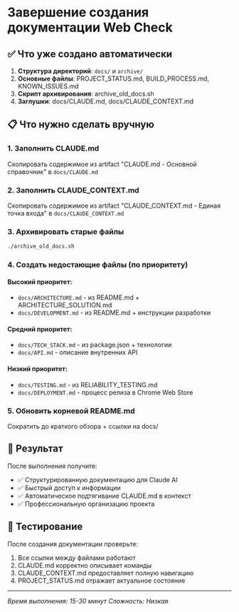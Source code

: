 # Завершение создания документации Web Check

## ✅ Что уже создано автоматически

1. **Структура директорий**: `docs/` и `archive/`
2. **Основные файлы**: PROJECT_STATUS.md, BUILD_PROCESS.md, KNOWN_ISSUES.md
3. **Скрипт архивирования**: archive_old_docs.sh
4. **Заглушки**: docs/CLAUDE.md, docs/CLAUDE_CONTEXT.md

## 📋 Что нужно сделать вручную

### 1. Заполнить CLAUDE.md
Скопировать содержимое из artifact "CLAUDE.md - Основной справочник" в `docs/CLAUDE.md`

### 2. Заполнить CLAUDE_CONTEXT.md  
Скопировать содержимое из artifact "CLAUDE_CONTEXT.md - Единая точка входа" в `docs/CLAUDE_CONTEXT.md`

### 3. Архивировать старые файлы
```bash
./archive_old_docs.sh
```

### 4. Создать недостающие файлы (по приоритету)

#### Высокий приоритет:
- `docs/ARCHITECTURE.md` - из README.md + ARCHITECTURE_SOLUTION.md
- `docs/DEVELOPMENT.md` - из README.md + инструкции разработки

#### Средний приоритет:
- `docs/TECH_STACK.md` - из package.json + технологии
- `docs/API.md` - описание внутренних API

#### Низкий приоритет:
- `docs/TESTING.md` - из RELIABILITY_TESTING.md
- `docs/DEPLOYMENT.md` - процесс релиза в Chrome Web Store

### 5. Обновить корневой README.md
Сократить до краткого обзора + ссылки на docs/

## 🎯 Результат

После выполнения получите:
- ✅ Структурированную документацию для Claude AI
- ✅ Быстрый доступ к информации
- ✅ Автоматическое подтягивание CLAUDE.md в контекст
- ✅ Профессиональную организацию проекта

## 🚀 Тестирование

После создания документации проверьте:
1. Все ссылки между файлами работают
2. CLAUDE.md корректно описывает команды
3. CLAUDE_CONTEXT.md предоставляет полную навигацию
4. PROJECT_STATUS.md отражает актуальное состояние

---

*Время выполнения: 15-30 минут*
*Сложность: Низкая*
